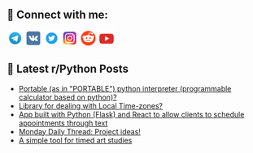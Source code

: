 ## 🔎 Connect with me:
[<img src="https://github.com/bullbesh/bullbesh/blob/main/images/Telegram.png" width="32" height="32" />](https://t.me/bullbesh)
[<img src="https://github.com/bullbesh/bullbesh/blob/main/images/VK.png" width="32" height="32" />](https://vk.com/bullbesh)
[<img src="https://github.com/bullbesh/bullbesh/blob/main/images/Twitter.png" width="32" height="32" />](https://twitter.com/bullbesh1)
[<img src="https://github.com/bullbesh/bullbesh/blob/main/images/Instagram.png" width="32" height="32" />](https://www.instagram.com/bullbesh)
[<img src="https://github.com/bullbesh/bullbesh/blob/main/images/Reddit.png" width="32" height="32" />](https://www.reddit.com/user/bullbesh)
[<img src="https://github.com/bullbesh/bullbesh/blob/main/images/YouTube.png" width="32" height="32" />](https://www.youtube.com/channel/UCtfjRs6uzgq5mfm8S06WTcg)

## 📕 Latest r/Python Posts
<!-- BLOG-POST-LIST:START -->
- [Portable &lpar;as in &quot;PORTABLE&quot;&rpar; python interpreter &lpar;programmable calculator based on python&rpar;?](https://www.reddit.com/r/Python/comments/x682gs/portable_as_in_portable_python_interpreter/)
- [Library for dealing with Local Time-zones?](https://www.reddit.com/r/Python/comments/x63nlg/library_for_dealing_with_local_timezones/)
- [App built with Python &lpar;Flask&rpar; and React to allow clients to schedule appointments through text](https://www.reddit.com/r/Python/comments/x61nlm/app_built_with_python_flask_and_react_to_allow/)
- [Monday Daily Thread: Project ideas!](https://www.reddit.com/r/Python/comments/x61lfg/monday_daily_thread_project_ideas/)
- [A simple tool for timed art studies](https://www.reddit.com/r/Python/comments/x5yrlx/a_simple_tool_for_timed_art_studies/)
<!-- BLOG-POST-LIST:END -->
